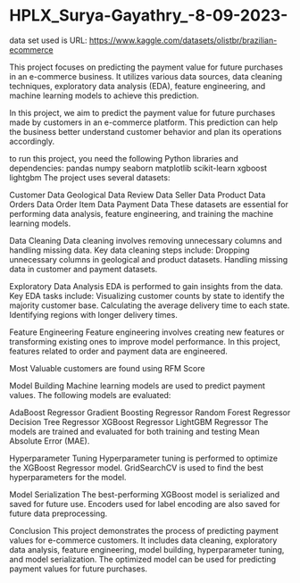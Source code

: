 # HPLX_Surya-Gayathry_-8-09-2023-
data set used is URL: https://www.kaggle.com/datasets/olistbr/brazilian-ecommerce

This project focuses on predicting the payment value for future purchases in an e-commerce business. It utilizes various data sources, data cleaning techniques, exploratory data analysis (EDA), feature engineering, and machine learning models to achieve this prediction.

In this project, we aim to predict the payment value for future purchases made by customers in an e-commerce platform. This prediction can help the business better understand customer behavior and plan its operations accordingly.

to run this project, you need the following Python libraries and dependencies:
pandas
numpy
seaborn
matplotlib
scikit-learn
xgboost
lightgbm
The project uses several datasets:

Customer Data
Geological Data
Review Data
Seller Data
Product Data
Orders Data
Order Item Data
Payment Data
These datasets are essential for performing data analysis, feature engineering, and training the machine learning models.

Data Cleaning
Data cleaning involves removing unnecessary columns and handling missing data. Key data cleaning steps include:
Dropping unnecessary columns in geological and product datasets.
Handling missing data in customer and payment datasets.

Exploratory Data Analysis 
EDA is performed to gain insights from the data. Key EDA tasks include:
Visualizing customer counts by state to identify the majority customer base.
Calculating the average delivery time to each state.
Identifying regions with longer delivery times.

Feature Engineering
Feature engineering involves creating new features or transforming existing ones to improve model performance. In this project, features related to order and payment data are engineered.

Most Valuable customers are found using RFM Score

Model Building
Machine learning models are used to predict payment values. The following models are evaluated:

AdaBoost Regressor
Gradient Boosting Regressor
Random Forest Regressor
Decision Tree Regressor
XGBoost Regressor
LightGBM Regressor
The models are trained and evaluated for both training and testing Mean Absolute Error (MAE).

Hyperparameter Tuning
Hyperparameter tuning is performed to optimize the XGBoost Regressor model. GridSearchCV is used to find the best hyperparameters for the model.

Model Serialization
The best-performing XGBoost model is serialized and saved for future use. Encoders used for label encoding are also saved for future data preprocessing.

Conclusion
This project demonstrates the process of predicting payment values for e-commerce customers. It includes data cleaning, exploratory data analysis, feature engineering, model building, hyperparameter tuning, and model serialization. The optimized model can be used for predicting payment values for future purchases.






